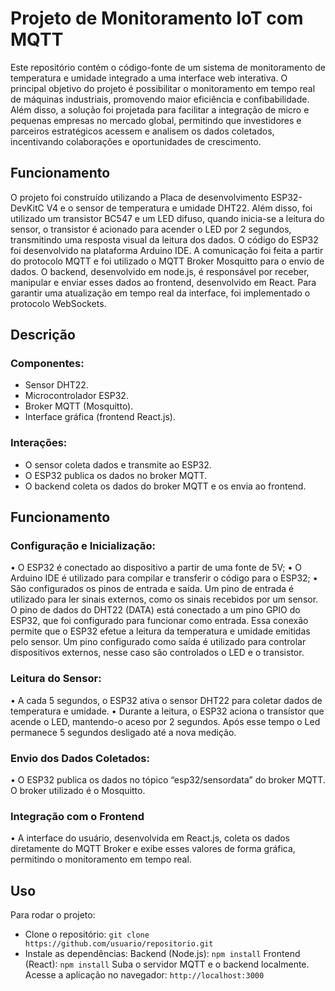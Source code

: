 # Projeto de Monitoramento IoT com MQTT
Este repositório contém o código-fonte de um sistema de monitoramento de temperatura e umidade integrado a uma interface web interativa. O principal objetivo do projeto é possibilitar o monitoramento em tempo real de máquinas industriais, promovendo maior eficiência e confibabilidade. Além disso, a solução foi projetada para facilitar a integração de micro e pequenas empresas no mercado global, permitindo que investidores e parceiros estratégicos acessem e analisem os dados coletados, incentivando colaborações e oportunidades de crescimento.

## Funcionamento
O projeto foi construído utilizando a Placa de desenvolvimento ESP32-DevKitC V4 e o sensor de temperatura e umidade DHT22. Além disso, foi utilizado um transistor BC547 e um LED difuso, quando inicia-se a leitura do sensor, o transistor é acionado para acender o LED por 2 segundos, transmitindo uma resposta visual da leitura dos dados. O código do ESP32 foi desenvolvido na plataforma Arduino IDE.
A comunicação foi feita a partir do protocolo MQTT e foi utilizado o MQTT Broker Mosquitto para o envio de dados. O backend, desenvolvido em node.js, é responsável por receber, manipular e enviar esses dados ao frontend, desenvolvido em React. Para garantir uma atualização em tempo real da interface, foi implementado o protocolo WebSockets.


## Descrição
### Componentes:
- Sensor DHT22.
- Microcontrolador ESP32.
- Broker MQTT (Mosquitto).
- Interface gráfica (frontend React.js).

### Interações:
- O sensor coleta dados e transmite ao ESP32.
- O ESP32 publica os dados no broker MQTT.
- O backend coleta os dados do broker MQTT e os envia ao frontend.


## Funcionamento
### Configuração e Inicialização:
•	O ESP32 é conectado ao dispositivo a partir de uma fonte de 5V;
•	O Arduino IDE é utilizado para compilar e transferir o código para o ESP32;
•	São configurados os pinos de entrada e saída. Um pino de entrada é utilizado para ler sinais externos, como os sinais recebidos por um sensor. O pino de dados do DHT22 (DATA) está conectado a um pino GPIO do ESP32, que foi configurado para funcionar como entrada. Essa conexão permite que o ESP32 efetue a leitura da temperatura e umidade emitidas pelo sensor. Um pino configurado como saída é utilizado para controlar dispositivos externos, nesse caso são controlados o LED e o transistor.

### Leitura do Sensor:
•	A cada 5 segundos, o ESP32 ativa o sensor DHT22 para coletar dados de temperatura e umidade.
•	Durante a leitura, o ESP32 aciona o transístor que acende o LED, mantendo-o aceso por 2 segundos. Após esse tempo o Led permanece 5 segundos desligado até a nova medição.

### Envio dos Dados Coletados:
•	O ESP32 publica os dados no tópico “esp32/sensordata” do broker MQTT. O broker utilizado é o Mosquitto.

### Integração com o Frontend
•	A interface do usuário, desenvolvida em React.js, coleta os dados diretamente do MQTT Broker e exibe esses valores de forma gráfica, permitindo o monitoramento em tempo real.


## Uso
Para rodar o projeto:
- Clone o repositório: `git clone https://github.com/usuario/repositorio.git`
- Instale as dependências:
Backend (Node.js): `npm install`
Frontend (React): `npm install`
Suba o servidor MQTT e o backend localmente.
Acesse a aplicação no navegador: `http://localhost:3000`
